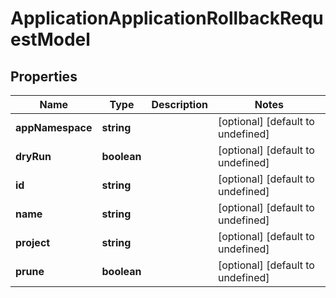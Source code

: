 # ApplicationApplicationRollbackRequestModel

## Properties

Name | Type | Description | Notes
------------ | ------------- | ------------- | -------------
**appNamespace** | **string** |  | [optional] [default to undefined]
**dryRun** | **boolean** |  | [optional] [default to undefined]
**id** | **string** |  | [optional] [default to undefined]
**name** | **string** |  | [optional] [default to undefined]
**project** | **string** |  | [optional] [default to undefined]
**prune** | **boolean** |  | [optional] [default to undefined]


